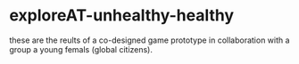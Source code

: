# exploreAT-unhealthy-healthy
these are the reults of a co-designed game prototype in collaboration with a group a young femals (global citizens).

